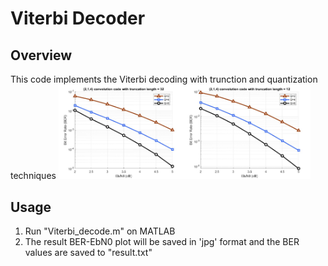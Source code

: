 # Viterbi Decoder

## Overview
This code implements the Viterbi decoding with trunction and quantization techniques
<img src="./p1.jpg" width=40%><img src="./p2.jpg" width=40%><br>
## Usage
1. Run "Viterbi_decode.m" on MATLAB
2. The result BER-EbN0 plot will be saved in 'jpg' format and the BER values are saved to "result.txt"